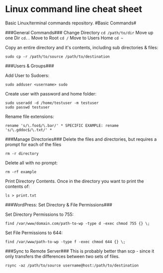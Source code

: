 Linux command line cheat sheet
=====

Basic Linux/terminal commands repository.
#Basic Commands#

###General Commands###
Change Directory `cd /path/to/dir` Move up one Dir	`cd..` Move to Root `cd /`	Move to Users Home `cd ~`

Copy an entire directory and it's contents, including sub directories & files:

```
sudo cp -r /path/to/source /path/to/destination
```

###Users & Groups###

Add User to Sudoers:

```
sudo adduser <username> sudo
```

Create user with password and home folder:

```
sudo useradd -d /home/testuser -m testuser
sudo passwd testuser
```

Rename file extensions:

```
rename 's/\.foo$/\.bar/' * SPECIFIC EXAMPLE: rename 's/\.gddoc$/\.txt/' *
```
###Manage Directories###
Delete the files and directories, but requires a prompt for each of the files

```
rm -r directory
```

Delete all with no prompt:

```
rm -rf example
```

Print Directory Contents. Once in the directory you want to print the contents of:

```
ls > print.txt
```

###WordPress: Set Directory & File Permissions###

Set Directory Permissions to 755:

```
find /var/www/domain.com/path-to-wp -type d -exec chmod 755 {} \;
```

Set File Permissions to 644:

```
find /var/www/path-to-wp -type f -exec chmod 644 {} \;
```

###Sync to Remote Server###
This is probably better than scp - since it only transfers the differences between two sets of files. 

```
rsync -az /path/to/source username@host:/path/to/destination
```
